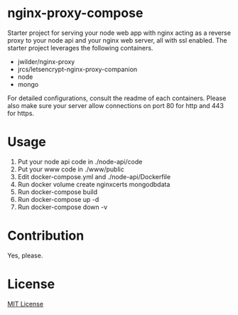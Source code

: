 # nginx-proxy-compose
Starter project for serving your node web app with nginx acting as a reverse proxy to your node api and your nginx web server, all with ssl enabled. The starter project leverages the following containers. 

- jwilder/nginx-proxy
- jrcs/letsencrypt-nginx-proxy-companion
- node
- mongo

For detailed configurations, consult the readme of each containers. Please also make sure your server allow connections on port 80 for http and 443 for https.

# Usage
1. Put your node api code in ./node-api/code
2. Put your www code in ./www/public
3. Edit docker-compose.yml and ./node-api/Dockerfile
4. Run docker volume create nginxcerts mongodbdata
5. Run docker-compose build
6. Run docker-compose up -d
7. Run docker-compose down -v

# Contribution
Yes, please.

# License
[MIT License](https://opensource.org/licenses/mit-license.php)
